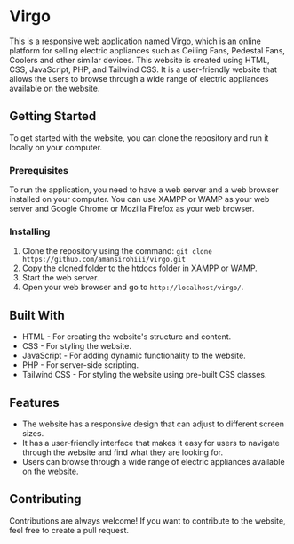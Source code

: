 <!DOCTYPE html>
<html>
  <body>
    <h1>Virgo</h1>
    <p>
      This is a responsive web application named Virgo, which is an online platform for selling electric appliances such as Ceiling Fans, Pedestal Fans, Coolers and other similar devices. This website is created using HTML, CSS, JavaScript, PHP, and Tailwind CSS. It is a user-friendly website that allows the users to browse through a wide range of electric appliances available on the website.
    </p>
    <h2>Getting Started</h2>
    <p>
      To get started with the website, you can clone the repository and run it locally on your computer.
    </p>
    <h3>Prerequisites</h3>
    <p>
      To run the application, you need to have a web server and a web browser installed on your computer. You can use XAMPP or WAMP as your web server and Google Chrome or Mozilla Firefox as your web browser.
    </p>
    <h3>Installing</h3>
    <ol>
      <li>Clone the repository using the command: <code>git clone https://github.com/amansirohiii/virgo.git</code></li>
      <li>Copy the cloned folder to the htdocs folder in XAMPP or WAMP.</li>
      <li>Start the web server.</li>
      <li>Open your web browser and go to <code>http://localhost/virgo/</code>.</li>
    </ol>
    <h2>Built With</h2>
    <ul>
      <li>HTML - For creating the website's structure and content.</li>
      <li>CSS - For styling the website.</li>
      <li>JavaScript - For adding dynamic functionality to the website.</li>
      <li>PHP - For server-side scripting.</li>
      <li>Tailwind CSS - For styling the website using pre-built CSS classes.</li>
    </ul>
    <h2>Features</h2>
    <ul>
      <li>The website has a responsive design that can adjust to different screen sizes.</li>
      <li>It has a user-friendly interface that makes it easy for users to navigate through the website and find what they are looking for.</li>
      <li>Users can browse through a wide range of electric appliances available on the website.</li>
    </ul>
    <h2>Contributing</h2>
    <p>
      Contributions are always welcome! If you want to contribute to the website, feel free to create a pull request.
    </p>
   

